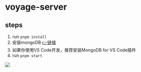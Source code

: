 # voyage-server

## steps

1. run `pnpm install`
2. 安装mongoDB [👉链接](https://www.mongodb.com/try/download/community)
3. 如果你使用VS Code开发，推荐安装MongoDB for VS Code插件
4. run `pnpm start`

![](https://cdn.jsdelivr.net/gh/GeorgeHcc/GeorgeHcc@main/assets/blog/voyage-server-start-snipat.png)
